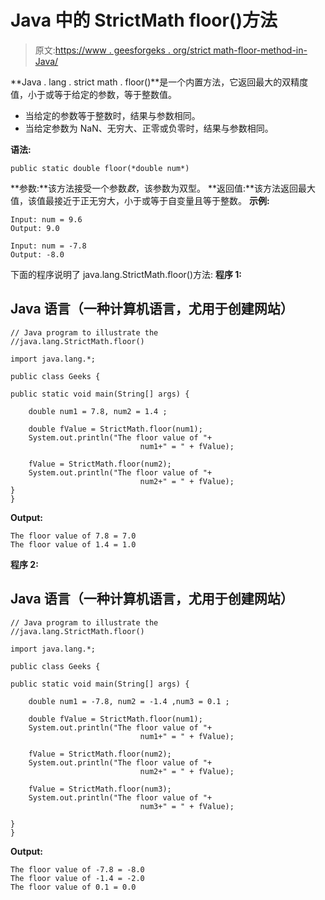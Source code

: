# Java 中的 StrictMath floor()方法

> 原文:[https://www . geesforgeks . org/strict math-floor-method-in-Java/](https://www.geeksforgeeks.org/strictmath-floor-method-in-java/)

**Java . lang . strict math . floor()**是一个内置方法，它返回最大的双精度值，小于或等于给定的参数，等于整数值。

*   当给定的参数等于整数时，结果与参数相同。
*   当给定参数为 NaN、无穷大、正零或负零时，结果与参数相同。

**语法:**

```
public static double floor(*double num*)
```

**参数:**该方法接受一个参数*数*，该参数为双型。
**返回值:**该方法返回最大值，该值最接近于正无穷大，小于或等于自变量且等于整数。
**示例:**

```
Input: num = 9.6
Output: 9.0

Input: num = -7.8
Output: -8.0
```

下面的程序说明了 java.lang.StrictMath.floor()方法:
**程序 1:**

## Java 语言（一种计算机语言，尤用于创建网站）

```
// Java program to illustrate the
//java.lang.StrictMath.floor()

import java.lang.*;

public class Geeks {

public static void main(String[] args) {

    double num1 = 7.8, num2 = 1.4 ;

    double fValue = StrictMath.floor(num1);
    System.out.println("The floor value of "+
                             num1+" = " + fValue);

    fValue = StrictMath.floor(num2);
    System.out.println("The floor value of "+
                             num2+" = " + fValue);
}
}
```

**Output:** 

```
The floor value of 7.8 = 7.0
The floor value of 1.4 = 1.0
```

**程序 2:**

## Java 语言（一种计算机语言，尤用于创建网站）

```
// Java program to illustrate the
//java.lang.StrictMath.floor()

import java.lang.*;

public class Geeks {

public static void main(String[] args) {

    double num1 = -7.8, num2 = -1.4 ,num3 = 0.1 ;

    double fValue = StrictMath.floor(num1);
    System.out.println("The floor value of "+
                             num1+" = " + fValue);

    fValue = StrictMath.floor(num2);
    System.out.println("The floor value of "+
                             num2+" = " + fValue);

    fValue = StrictMath.floor(num3);
    System.out.println("The floor value of "+
                             num3+" = " + fValue);

}
}
```

**Output:** 

```
The floor value of -7.8 = -8.0
The floor value of -1.4 = -2.0
The floor value of 0.1 = 0.0
```